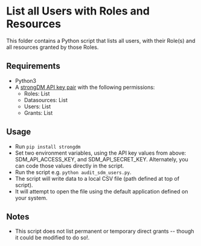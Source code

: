 # List all Users with Roles and Resources

This folder contains a Python script that lists all users, with their Role(s) and all resources granted by those Roles.

## Requirements
* Python3
* A [strongDM API key pair](https://www.strongdm.com/docs/admin-ui-guide/settings/admin-tokens/api-keys) with the following permissions:
  * Roles: List
  * Datasources: List
  * Users: List
  * Grants: List

## Usage
* Run `pip install strongdm`
* Set two environment variables, using the API key values from above: SDM_API_ACCESS_KEY, and SDM_API_SECRET_KEY. Alternately, you can code those values directly in the script.
* Run the script e.g. `python audit_sdm_users.py`.
* The script will write data to a local CSV file (path defined at top of script).
* It will attempt to open the file using the default application defined on your system. 

## Notes
* This script does not list permanent or temporary direct grants -- though it could be modified to do so!.

